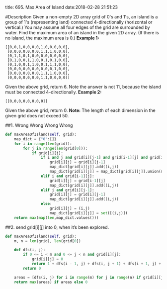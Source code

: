 title: 695. Max Area of Island
date:2018-02-28 21:51:23

#Description
Given a non-empty 2D array grid of 0's and 1's, an island is a group of 1's (representing land) connected 4-directionally (horizontal or vertical.) You may assume all four edges of the grid are surrounded by water.
Find the maximum area of an island in the given 2D array. (If there is no island, the maximum area is 0.)
**Example 1:**
```
[[0,0,1,0,0,0,0,1,0,0,0,0,0],
 [0,0,0,0,0,0,0,1,1,1,0,0,0],
 [0,1,1,0,1,0,0,0,0,0,0,0,0],
 [0,1,0,0,1,1,0,0,1,0,1,0,0],
 [0,1,0,0,1,1,0,0,1,1,1,0,0],
 [0,0,0,0,0,0,0,0,0,0,1,0,0],
 [0,0,0,0,0,0,0,1,1,1,0,0,0],
 [0,0,0,0,0,0,0,1,1,0,0,0,0]]
```
Given the above grid, return 6. Note the answer is not 11, because the island must be connected 4-directionally.
**Example 2:**
```
[[0,0,0,0,0,0,0,0]]
```
Given the above grid, return 0.
**Note:** The length of each dimension in the given grid does not exceed 50.

##1. Wrong Wrong Wrong Wrong
```python
def maxAreaOfIsland(self, grid):
    map_dict = {"0":[]}
    for i in range(len(grid)):
        for j in range(len(grid[0])):
            if grid[i][j]:
                if i and j and grid[i][j-1] and grid[i-1][j] and grid[i][j-1]!=grid[i-1][j]:
                    grid[i][j] = grid[i][j-1]
                    map_dict[grid[i][j]].add((i,j))
                    map_dict[grid[i][j]] = map_dict[grid[i][j]].union(map_dict[grid[i-1][j]])
                elif i and grid[i-1][j]:
                    grid[i][j] = grid[i-1][j]
                    map_dict[grid[i][j]].add((i,j))
                elif j and grid[i][j-1]:
                    grid[i][j] = grid[i][j-1]
                    map_dict[grid[i][j]].add((i,j))
                else:
                    grid[i][j] = (i,j)
                    map_dict[grid[i][j]] = set([(i,j)])
    return max(map(len,map_dict.values()))
```
##2. send grid[i][j] into 0, when it’s been explored.
```python
def maxAreaOfIsland(self, grid):
    m, n = len(grid), len(grid[0])

    def dfs(i, j):
        if 0 <= i < m and 0 <= j < n and grid[i][j]:
            grid[i][j] = 0
            return 1 + dfs(i - 1, j) + dfs(i, j + 1) + dfs(i + 1, j) + dfs(i, j - 1)
        return 0

    areas = [dfs(i, j) for i in range(m) for j in range(n) if grid[i][j]]
    return max(areas) if areas else 0
```